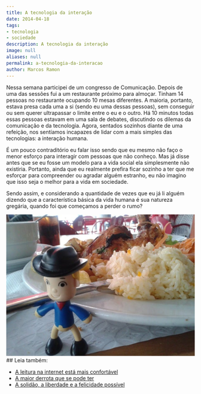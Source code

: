 ```yaml
---
title: A tecnologia da interação
date: 2014-04-18
tags:
- tecnologia
- sociedade
description: A tecnologia da interação
image: null
aliases: null
permalink: a-tecnologia-da-interacao
author: Marcos Ramon
---
```

Nessa semana participei de um congresso de Comunicação. Depois de uma das sessões fui a um restaurante próximo para almoçar. Tinham 14 pessoas no restaurante ocupando 10 mesas diferentes. A maioria, portanto, estava presa cada uma a si (sendo eu uma dessas pessoas), sem conseguir ou sem querer ultrapassar o limite entre o eu e o outro. Há 10 minutos todas essas pessoas estavam em uma sala de debates, discutindo os dilemas da comunicação e da tecnologia. Agora, sentados sozinhos diante de uma refeição, nos sentíamos incapazes de lidar com a mais simples das tecnologias: a interação humana.

É um pouco contraditório eu falar isso sendo que eu mesmo não faço o menor esforço para interagir com pessoas que não conheço. Mas já disse antes que se eu fosse um modelo para a vida social ela simplesmente não existiria. Portanto, ainda que eu realmente prefira ficar sozinho a ter que me esforçar para compreender ou agradar alguém estranho, eu não imagino que isso seja o melhor para a vida em sociedade.

Sendo assim, e considerando a quantidade de vezes que eu já li alguém dizendo que a característica básica da vida humana é sua natureza gregária, quando foi que começamos a perder o rumo?

<img src="/assets/img/a-tecnologia-da-interação-medium.jpg">

<div class="leia-tambem" markdown="1">
## Leia também:

- <a href="/a-leitura-na-internet-esta-mais-confortavel">A leitura na internet está mais confortável</a>
- <a href="/a-maior-derrota-que-se-pode-ter">A maior derrota que se pode ter</a>
- <a href="/a-solidao-a-liberdade-e-a-felicidade-possivel">A solidão, a liberdade e a felicidade possível</a>
</div>